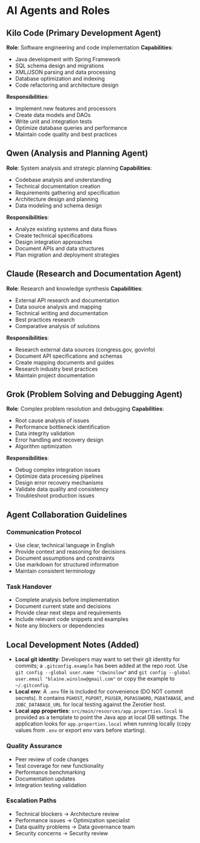# AI Agents and Roles

## Kilo Code (Primary Development Agent)
**Role**: Software engineering and code implementation
**Capabilities**:
- Java development with Spring Framework
- SQL schema design and migrations
- XML/JSON parsing and data processing
- Database optimization and indexing
- Code refactoring and architecture design

**Responsibilities**:
- Implement new features and processors
- Create data models and DAOs
- Write unit and integration tests
- Optimize database queries and performance
- Maintain code quality and best practices

## Qwen (Analysis and Planning Agent)
**Role**: System analysis and strategic planning
**Capabilities**:
- Codebase analysis and understanding
- Technical documentation creation
- Requirements gathering and specification
- Architecture design and planning
- Data modeling and schema design

**Responsibilities**:
- Analyze existing systems and data flows
- Create technical specifications
- Design integration approaches
- Document APIs and data structures
- Plan migration and deployment strategies

## Claude (Research and Documentation Agent)
**Role**: Research and knowledge synthesis
**Capabilities**:
- External API research and documentation
- Data source analysis and mapping
- Technical writing and documentation
- Best practices research
- Comparative analysis of solutions

**Responsibilities**:
- Research external data sources (congress.gov, govinfo)
- Document API specifications and schemas
- Create mapping documents and guides
- Research industry best practices
- Maintain project documentation

## Grok (Problem Solving and Debugging Agent)
**Role**: Complex problem resolution and debugging
**Capabilities**:
- Root cause analysis of issues
- Performance bottleneck identification
- Data integrity validation
- Error handling and recovery design
- Algorithm optimization

**Responsibilities**:
- Debug complex integration issues
- Optimize data processing pipelines
- Design error recovery mechanisms
- Validate data quality and consistency
- Troubleshoot production issues

## Agent Collaboration Guidelines

### Communication Protocol
- Use clear, technical language in English
- Provide context and reasoning for decisions
- Document assumptions and constraints
- Use markdown for structured information
- Maintain consistent terminology

### Task Handover
- Complete analysis before implementation
- Document current state and decisions
- Provide clear next steps and requirements
- Include relevant code snippets and examples
- Note any blockers or dependencies

## Local Development Notes (Added)

- **Local git identity**: Developers may want to set their git identity for commits; a `.gitconfig.example` has been added at the repo root. Use `git config --global user.name "cbwinslow"` and `git config --global user.email "blaine.winslow@gmail.com"` or copy the example to `~/.gitconfig`.
- **Local env**: A `.env` file is included for convenience (DO NOT commit secrets). It contains `PGHOST`, `PGPORT`, `PGUSER`, `PGPASSWORD`, `PGDATABASE`, and `JDBC_DATABASE_URL` for local testing against the Zerotier host.
- **Local app properties**: `src/main/resources/app.properties.local` is provided as a template to point the Java app at local DB settings. The application looks for `app.properties.local` when running locally (copy values from `.env` or export env vars before starting).

### Quality Assurance
- Peer review of code changes
- Test coverage for new functionality
- Performance benchmarking
- Documentation updates
- Integration testing validation

### Escalation Paths
- Technical blockers → Architecture review
- Performance issues → Optimization specialist
- Data quality problems → Data governance team
- Security concerns → Security review